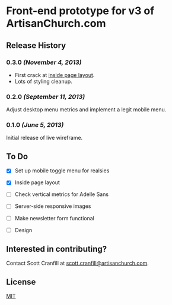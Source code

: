 # Front-end prototype for v3 of ArtisanChurch.com


## Release History

### 0.3.0 _(November 4, 2013)_

- First crack at [inside page layout](http://artisanchurch.github.io/prototype/normal.html).
- Lots of styling cleanup.

### 0.2.0 _(September 11, 2013)_

Adjust desktop menu metrics and implement a legit mobile menu.

### 0.1.0 _(June 5, 2013)_

Initial release of live wireframe.


## To Do

- [x] Set up mobile toggle menu for realsies
- [x] Inside page layout
- [ ] Check vertical metrics for Adelle Sans
- [ ] Server-side responsive images
- [ ] Make newsletter form functional
- [ ] Design


## Interested in contributing?

Contact Scott Cranfill at [scott.cranfill@artisanchurch.com](mailto:scott.cranfill@artisanchurch.com).


## License

[MIT](LICENSE)
